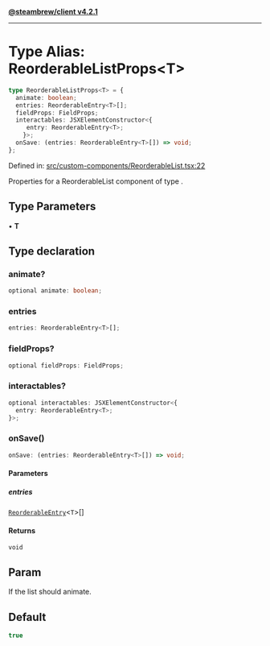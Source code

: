 [**@steambrew/client v4.2.1**](../README.md)

***

# Type Alias: ReorderableListProps\<T\>

```ts
type ReorderableListProps<T> = {
  animate: boolean;
  entries: ReorderableEntry<T>[];
  fieldProps: FieldProps;
  interactables: JSXElementConstructor<{
     entry: ReorderableEntry<T>;
    }>;
  onSave: (entries: ReorderableEntry<T>[]) => void;
};
```

Defined in: [src/custom-components/ReorderableList.tsx:22](https://github.com/shdwmtr/plugutil/blob/b52230e3bd417b9353d983856323dee8a90c4f70/client/src/custom-components/ReorderableList.tsx#L22)

Properties for a ReorderableList component of type <T>.

## Type Parameters

• **T**

## Type declaration

### animate?

```ts
optional animate: boolean;
```

### entries

```ts
entries: ReorderableEntry<T>[];
```

### fieldProps?

```ts
optional fieldProps: FieldProps;
```

### interactables?

```ts
optional interactables: JSXElementConstructor<{
  entry: ReorderableEntry<T>;
}>;
```

### onSave()

```ts
onSave: (entries: ReorderableEntry<T>[]) => void;
```

#### Parameters

##### entries

[`ReorderableEntry`](ReorderableEntry.md)\<`T`\>[]

#### Returns

`void`

## Param

If the list should animate.

## Default

```ts
true
```
